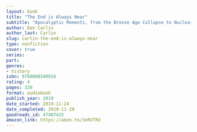 ```yaml
---
layout: book
title: "The End is Always Near"
subtitle: "Apocalyptic Moments, from the Bronze Age Collapse to Nuclear Near Misses"
author: Dan Carlin
author_last: Carlin
slug: carlin-the-end-is-always-near
type: nonfiction
cover: true
series: 
part: 
genres:
- history
isbn: 9780008340926
rating: 4
pages: 320
format: audiobook
publish_year: 2019
date_started: 2019-11-24
date_completed: 2019-11-29
goodreads_id: 47487425
amazon_link: https://amzn.to/3eRVTRd
---
```

